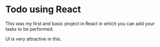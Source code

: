 # Todo using React

This was my first and basic project in React in which you can add your tasks to be performed.

UI is very attractive in this.

















 



















































































